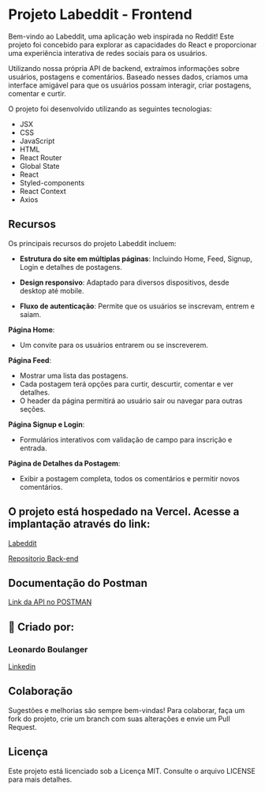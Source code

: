 
# Projeto Labeddit - Frontend

Bem-vindo ao Labeddit, uma aplicação web inspirada no Reddit! Este projeto foi concebido para explorar as capacidades do React e proporcionar uma experiência interativa de redes sociais para os usuários.

Utilizando nossa própria API de backend, extraímos informações sobre usuários, postagens e comentários. Baseado nesses dados, criamos uma interface amigável para que os usuários possam interagir, criar postagens, comentar e curtir.

O projeto foi desenvolvido utilizando as seguintes tecnologias:

- JSX
- CSS
- JavaScript
- HTML
- React Router
- Global State
- React
- Styled-components
- React Context
- Axios

## Recursos

Os principais recursos do projeto Labeddit incluem:

- **Estrutura do site em múltiplas páginas**: Incluindo Home, Feed, Signup, Login e detalhes de postagens.
  
- **Design responsivo**: Adaptado para diversos dispositivos, desde desktop até mobile.
  
- **Fluxo de autenticação**: Permite que os usuários se inscrevam, entrem e saiam.
  
**Página Home**:
  - Um convite para os usuários entrarem ou se inscreverem.
  
**Página Feed**:
  - Mostrar uma lista das postagens.
  - Cada postagem terá opções para curtir, descurtir, comentar e ver detalhes.
  - O header da página permitirá ao usuário sair ou navegar para outras seções.

**Página Signup e Login**:
  - Formulários interativos com validação de campo para inscrição e entrada.

**Página de Detalhes da Postagem**:
  - Exibir a postagem completa, todos os comentários e permitir novos comentários.

## O projeto está hospedado na Vercel. Acesse a implantação através do link:

[Labeddit](https://integrador-frontend.vercel.app/)

[Repositorio Back-end](https://github.com/miguelbitz/integrador-backend)

## Documentação do Postman

[Link da API no POSTMAN](https://documenter.getpostman.com/view/26594213/2s9YJgTLMV)

## 👤 Criado por:

### Leonardo Boulanger

[Linkedin](https://www.linkedin.com/in/leonardo.boulanger/)

## Colaboração

Sugestões e melhorias são sempre bem-vindas! Para colaborar, faça um fork do projeto, crie um branch com suas alterações e envie um Pull Request.

## Licença

Este projeto está licenciado sob a Licença MIT. Consulte o arquivo LICENSE para mais detalhes.

